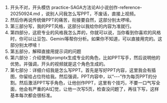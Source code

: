 1. 开头不对，开头模仿 practice-SAGA方法论AI小说创作-reference-20250924.md ，说别人问我怎么写PPT，不废话，直接上视频。
2. 然后你再说传统做PPT的痛苦，衔接要自然，这部分别太啰嗦。
3. 第三部分写，我的PPT风格，这部分以我给你的内容为准就行。
4. 第四部分，这麽专业的风格我怎么弄的，你就可以说，当你看到你喜欢的风格时，你可以让豆包、Gemini等帮你分析。如果你不知道，可以直接用完的。这部分别太啰嗦！
4. 第五部分，解释直接用提示词的问题
5. 第六部分：介绍使用promptx生成专业的角色，比如PPT写手，然后说明他的优势。并强调，开头的视频就是这个角色生成的。
6. 第七部分：详细介绍我是怎么写PPT。首先是写好PPT内容，这里我会有插图，你留给占位符给我。然后强调，PPT内容中，以“---”作为每页PPT的分割。然后激活PPT写手角色，让他创作PPT，这里有个技巧，不要一口气写全面，他会有严重的AI幻觉，让他一次写5页，检查没问题了，再往下写，这样基本每次都会很标准。
